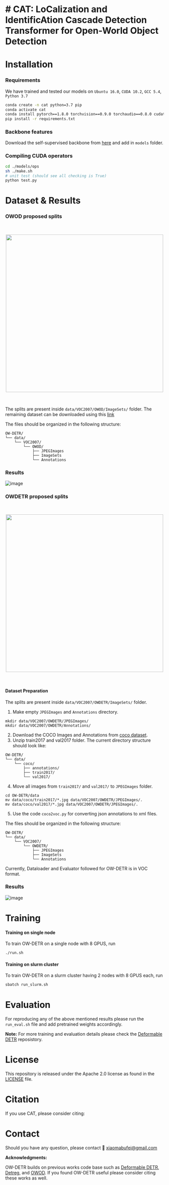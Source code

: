 # # CAT: LoCalization and IdentificAtion Cascade Detection Transformer for Open-World Object Detection


# Installation

### Requirements

We have trained and tested our models on `Ubuntu 16.0`, `CUDA 10.2`, `GCC 5.4`, `Python 3.7`

```bash
conda create -n cat python=3.7 pip
conda activate cat
conda install pytorch==1.8.0 torchvision==0.9.0 torchaudio==0.8.0 cudatoolkit=10.2 -c pytorch
pip install -r requirements.txt
```

### Backbone features

Download the self-supervised backbone from [here](https://dl.fbaipublicfiles.com/dino/dino_resnet50_pretrain/dino_resnet50_pretrain.pth) and add in `models` folder.

### Compiling CUDA operators
```bash
cd ./models/ops
sh ./make.sh
# unit test (should see all checking is True)
python test.py
```


# Dataset & Results

### OWOD proposed splits
<br>
<p align="center" ><img width='500' src = "https://imgur.com/9bzf3DV.png"></p> 
<br>

The splits are present inside `data/VOC2007/OWOD/ImageSets/` folder. The remaining dataset can be downloaded using this [link](https://drive.google.com/drive/folders/11bJRdZqdtzIxBDkxrx2Jc3AhirqkO0YV)

The files should be organized in the following structure:
```
OW-DETR/
└── data/
    └── VOC2007/
        └── OWOD/
        	├── JPEGImages
        	├── ImageSets
        	└── Annotations
```

### Results

![image](https://user-images.githubusercontent.com/104605826/210916496-e63bc151-bc1e-4608-8713-1f0c1bc54e6f.png)


### OWDETR proposed splits

<br>
<p align="center" ><img width='500' src = "https://imgur.com/RlqbheH.png"></p> 
<br>

#### Dataset Preparation

The splits are present inside `data/VOC2007/OWDETR/ImageSets/` folder.
1. Make empty `JPEGImages` and `Annotations` directory.
```
mkdir data/VOC2007/OWDETR/JPEGImages/
mkdir data/VOC2007/OWDETR/Annotations/
```
2. Download the COCO Images and Annotations from [coco dataset](https://cocodataset.org/#download).
3. Unzip train2017 and val2017 folder. The current directory structure should look like:
```
OW-DETR/
└── data/
    └── coco/
        ├── annotations/
        ├── train2017/
        └── val2017/
```
4. Move all images from `train2017/` and `val2017/` to `JPEGImages` folder.
```
cd OW-DETR/data
mv data/coco/train2017/*.jpg data/VOC2007/OWDETR/JPEGImages/.
mv data/coco/val2017/*.jpg data/VOC2007/OWDETR/JPEGImages/.
```
5. Use the code `coco2voc.py` for converting json annotations to xml files.

The files should be organized in the following structure:
```
OW-DETR/
└── data/
    └── VOC2007/
        └── OWDETR/
        	├── JPEGImages
        	├── ImageSets
        	└── Annotations
```


Currently, Dataloader and Evaluator followed for OW-DETR is in VOC format.

### Results

![image](https://user-images.githubusercontent.com/104605826/210916691-fb04f87a-496e-408b-aba5-d5300cb6b677.png)

    
# Training

#### Training on single node

To train OW-DETR on a single node with 8 GPUS, run
```bash
./run.sh
```

#### Training on slurm cluster

To train OW-DETR on a slurm cluster having 2 nodes with 8 GPUS each, run
```bash
sbatch run_slurm.sh
```

# Evaluation

For reproducing any of the above mentioned results please run the `run_eval.sh` file and add pretrained weights accordingly.


**Note:**
For more training and evaluation details please check the [Deformable DETR](https://github.com/fundamentalvision/Deformable-DETR) reposistory.

# License

This repository is released under the Apache 2.0 license as found in the [LICENSE](LICENSE) file.


# Citation

If you use CAT, please consider citing:


# Contact

Should you have any question, please contact :e-mail: xiaomabufei@gmail.com

**Acknowledgments:**

OW-DETR builds on previous works code base such as [Deformable DETR](https://github.com/fundamentalvision/Deformable-DETR), [Detreg](https://github.com/amirbar/DETReg), and [OWOD](https://github.com/JosephKJ/OWOD). If you found OW-DETR useful please consider citing these works as well.

